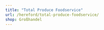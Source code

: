 ```yaml
---
title: "Total Produce Foodservice"
url: /hereford/total-produce-foodservice/
shop: Großhandel
---
```

